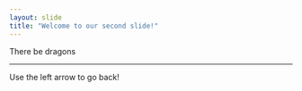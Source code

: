 ```yaml
---
layout: slide
title: "Welcome to our second slide!"
---
```

There be dragons
***
Use the left arrow to go back!
